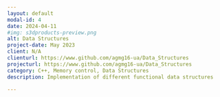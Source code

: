 ```yaml
---
layout: default
modal-id: 4
date: 2024-04-11
#img: s3dproducts-preview.png
alt: Data Structures
project-date: May 2023
client: N/A
clienturl: https://www.github.com/agmg16-ua/Data_Structures
projecturl: https://www.github.com/agmg16-ua/Data_Structures
category: C++, Memory control, Data Structures
description: Implementation of different functional data structures

---
```

